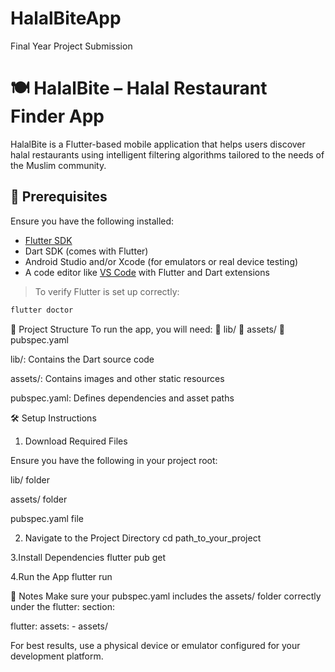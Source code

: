 # HalalBiteApp
Final Year Project Submission
# 🍽️ HalalBite – Halal Restaurant Finder App

HalalBite is a Flutter-based mobile application that helps users discover halal restaurants using intelligent filtering algorithms tailored to the needs of the Muslim community.

## 🚀 Prerequisites

Ensure you have the following installed:

- [Flutter SDK](https://flutter.dev/docs/get-started/install)
- Dart SDK (comes with Flutter)
- Android Studio and/or Xcode (for emulators or real device testing)
- A code editor like [VS Code](https://code.visualstudio.com/) with Flutter and Dart extensions

> To verify Flutter is set up correctly:
```bash
flutter doctor
```

📁 Project Structure
To run the app, you will need:
📂 lib/
📂 assets/
📄 pubspec.yaml

lib/: Contains the Dart source code

assets/: Contains images and other static resources

pubspec.yaml: Defines dependencies and asset paths

🛠️ Setup Instructions
1. Download Required Files

Ensure you have the following in your project root:

lib/ folder

assets/ folder

pubspec.yaml file

2. Navigate to the Project Directory
cd path_to_your_project

3.Install Dependencies
flutter pub get

4.Run the App
flutter run

📌 Notes
Make sure your pubspec.yaml includes the assets/ folder correctly under the flutter: section:

flutter:
  assets:
    - assets/

For best results, use a physical device or emulator configured for your development platform.

